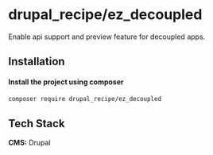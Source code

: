 # drupal_recipe/ez_decoupled

Enable api support and preview feature for decoupled apps.


## Installation

#### Install the project using composer 

```bash
composer require drupal_recipe/ez_decoupled
```

## Tech Stack

**CMS:** Drupal

